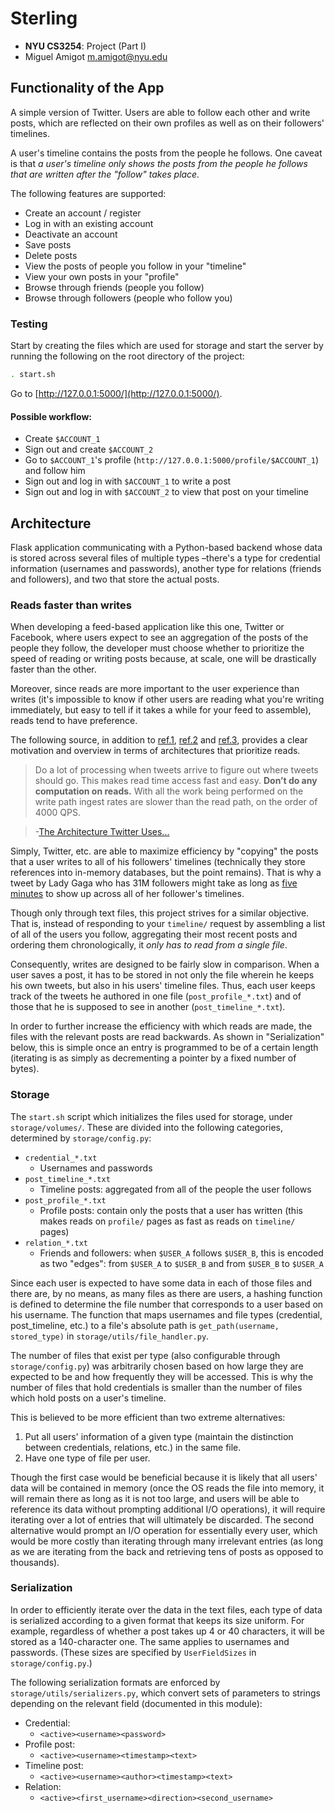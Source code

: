 Sterling
========

- **NYU CS3254**: Project (Part I)
- Miguel Amigot [m.amigot@nyu.edu](m.amigot@nyu.edu)

## Functionality of the App
A simple version of Twitter. Users are able to follow each other and write posts, which are reflected on their own profiles as well as on their followers' timelines.

A user's timeline contains the posts from the people he follows. One caveat is that _a user's timeline only shows the posts from the people he follows that are written after the "follow" takes place._

The following features are supported:
- Create an account / register
- Log in with an existing account
- Deactivate an account
- Save posts
- Delete posts
- View the posts of people you follow in your "timeline"
- View your own posts in your "profile"
- Browse through friends (people you follow)
- Browse through followers (people who follow you)

### Testing
Start by creating the files which are used for storage and start the server by running the following on the root directory of the project:

```bash
. start.sh
```

Go to [http://127.0.0.1:5000/](http://127.0.0.1:5000/).

#### Possible workflow:
- Create `$ACCOUNT_1`
- Sign out and create `$ACCOUNT_2`
- Go to `$ACCOUNT_1`'s profile (`http://127.0.0.1:5000/profile/$ACCOUNT_1`) and follow him
- Sign out and log in with `$ACCOUNT_1` to write a post
- Sign out and log in with `$ACCOUNT_2` to view that post on your timeline

## Architecture
Flask application communicating with a Python-based backend whose data is stored across several files of multiple types –there's a type for credential information (usernames and passwords), another type for relations (friends and followers), and two that store the actual posts.

### Reads faster than writes
When developing a feed-based application like this one, Twitter or Facebook,  where users expect to see an aggregation of the posts of the people they follow, the developer must choose whether to prioritize the speed of reading or writing posts because, at scale, one will be drastically faster than the other.

Moreover, since reads are more important to the user experience than writes (it's impossible to know if other users are reading what you're writing immediately, but easy to tell if it takes a while for your feed to assemble), reads tend to have preference.

The following source, in addition to [ref.1](http://dl.acm.org/citation.cfm?id=1807257), [ref.2](http://www.slideshare.net/nkallen/q-con-3770885/) and [ref.3](https://news.ycombinator.com/item?id=6007650), provides a clear motivation and overview in terms of architectures that prioritize reads.

> Do a lot of processing when tweets arrive to figure out where tweets should go. This makes read time access fast and easy. **Don’t do any computation on reads.** With all the work being performed on the write path ingest rates are slower than the read path, on the order of 4000 QPS.

> -[The Architecture Twitter Uses...](http://highscalability.com/blog/2013/7/8/the-architecture-twitter-uses-to-deal-with-150m-active-users.html)

Simply, Twitter, etc. are able to maximize efficiency by "copying" the posts that a user writes to all of his followers' timelines (technically they store references into in-memory databases, but the point remains). That is why a tweet by Lady Gaga who has 31M followers might take as long as [five minutes](http://highscalability.com/blog/2013/7/8/the-architecture-twitter-uses-to-deal-with-150m-active-users.html) to show up across all of her follower's timelines.

Though only through text files, this project strives for a similar objective. That is, instead of responding to your `timeline/` request by assembling a list of all of the users you follow, aggregating their most recent posts and ordering them chronologically, it _only has to read from a single file_.

Consequently, writes are designed to be fairly slow in comparison. When a user saves a post, it has to be stored in not only the file wherein he keeps his own tweets, but also in his users' timeline files. Thus, each user keeps track of the tweets he authored in one file (`post_profile_*.txt`) and of those that he is supposed to see in another (`post_timeline_*.txt`).

In order to further increase the efficiency with which reads are made, the files with the relevant posts are read backwards. As shown in "Serialization" below, this is simple once an entry is programmed to be of a certain length (iterating is as simply as decrementing a pointer by a fixed number of bytes).

### Storage
The `start.sh` script which initializes the files used for storage, under `storage/volumes/`. These are divided into the following categories, determined by `storage/config.py`:

- `credential_*.txt`
  - Usernames and passwords
- `post_timeline_*.txt`
  - Timeline posts: aggregated from all of the people the user follows
- `post_profile_*.txt`
  - Profile posts: contain only the posts that a user has written (this makes reads on `profile/` pages as fast as reads on `timeline/` pages)
- `relation_*.txt`
  - Friends and followers: when `$USER_A` follows `$USER_B`, this is encoded as two "edges": from `$USER_A` to `$USER_B` and from `$USER_B` to `$USER_A`

Since each user is expected to have some data in each of those files and there are, by no means, as many files as there are users, a hashing function is defined to determine the file number that corresponds to a user based on his username. The function that maps usernames and file types (credential, post_timeline, etc.) to a file's absolute path is `get_path(username, stored_type)` in `storage/utils/file_handler.py`.

The number of files that exist per type (also configurable through `storage/config.py`) was arbitrarily chosen based on how large they are expected to be and how frequently they will be accessed. This is why the number of files that hold credentials is smaller than the number of files which hold posts on a user's timeline.

This is believed to be more efficient than two extreme alternatives:
1. Put all users' information of a given type (maintain the distinction between credentials, relations, etc.) in the same file.
2. Have one type of file per user.

Though the first case would be beneficial because it is likely that all users' data will be contained in memory (once the OS reads the file into memory, it will remain there as long as it is not too large, and users will be able to reference its data without prompting additional I/O operations), it will require iterating over a lot of entries that will ultimately be discarded. The second alternative would prompt an I/O operation for essentially every user, which would be more costly than iterating through many irrelevant entries (as long as we are iterating from the back and retrieving tens of posts as opposed to thousands).

### Serialization
In order to efficiently iterate over the data in the text files, each type of data is serialized according to a given format that keeps its size uniform. For example, regardless of whether a post takes up 4 or 40 characters, it will be stored as a 140-character one. The same applies to usernames and passwords. (These sizes are specified by `UserFieldSizes` in `storage/config.py`.)

The following serialization formats are enforced by `storage/utils/serializers.py`, which convert sets of parameters to strings depending on the relevant field (documented in this module):

- Credential:
  - `<active><username><password>`
- Profile post:
  - `<active><username><timestamp><text>`
- Timeline post:
  - `<active><username><author><timestamp><text>`
- Relation:
  - `<active><first_username><direction><second_username>`
